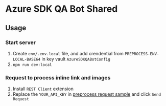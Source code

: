 # Azure SDK QA Bot Shared

## Usage

### Start server

1. Create `env/.env.local` file, and add crendential from `PREPROCESS-ENV-LOCAL-BASE64` in key vault `AzureSDKQABotConfig`
1. `npm run dev:local`

### Request to process inline link and images

1. Install `REST Client` extension
1. Replace the `YOUR_API_KEY` in [preprocess request sample](./sample/preprocess.http) and click `Send Request`
